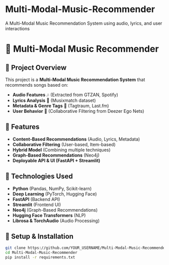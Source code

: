 # Multi-Modal-Music-Recommender
A Multi-Modal Music Recommendation System using audio, lyrics, and user interactions

# 🎵 Multi-Modal Music Recommender

## 📌 Project Overview
This project is a **Multi-Modal Music Recommendation System** that recommends songs based on:
- **Audio Features** 🎶 (Extracted from GTZAN, Spotify)
- **Lyrics Analysis** 📜 (Musixmatch dataset)
- **Metadata & Genre Tags** 🎼 (Tagtraum, Last.fm)
- **User Behavior** 👥 (Collaborative Filtering from Deezer Ego Nets)

## 🚀 Features
- **Content-Based Recommendations** (Audio, Lyrics, Metadata)
- **Collaborative Filtering** (User-based, Item-based)
- **Hybrid Model** (Combining multiple techniques)
- **Graph-Based Recommendations** (Neo4j)
- **Deployable API & UI (FastAPI + Streamlit)**


## 🔧 Technologies Used
- **Python** (Pandas, NumPy, Scikit-learn)
- **Deep Learning** (PyTorch, Hugging Face)
- **FastAPI** (Backend API)
- **Streamlit** (Frontend UI)
- **Neo4j** (Graph-Based Recommendations)
- **Hugging Face Transformers** (NLP)
- **Librosa & TorchAudio** (Audio Processing)

## 📜 Setup & Installation
```bash
git clone https://github.com/YOUR_USERNAME/Multi-Modal-Music-Recommender.git
cd Multi-Modal-Music-Recommender
pip install -r requirements.txt


